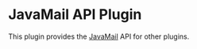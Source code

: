 # JavaMail API Plugin

This plugin provides the [JavaMail](https://github.com/javaee/javamail) API for other plugins.
